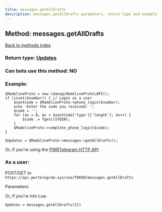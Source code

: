```yaml
---
title: messages.getAllDrafts
description: messages.getAllDrafts parameters, return type and example
---
```

## Method: messages.getAllDrafts  
[Back to methods index](index.md)




### Return type: [Updates](../types/Updates.md)

### Can bots use this method: **NO**


### Example:


```
$MadelineProto = new \danog\MadelineProto\API();
if (isset($number)) { // Login as a user
    $sentCode = $MadelineProto->phone_login($number);
    echo 'Enter the code you received: ';
    $code = '';
    for ($x = 0; $x < $sentCode['type']['length']; $x++) {
        $code .= fgetc(STDIN);
    }
    $MadelineProto->complete_phone_login($code);
}

$Updates = $MadelineProto->messages->getAllDrafts();
```

Or, if you're using the [PWRTelegram HTTP API](https://pwrtelegram.xyz):



### As a user:

POST/GET to `https://api.pwrtelegram.xyz/userTOKEN/messages.getAllDrafts`

Parameters:




Or, if you're into Lua:

```
Updates = messages.getAllDrafts({})
```

